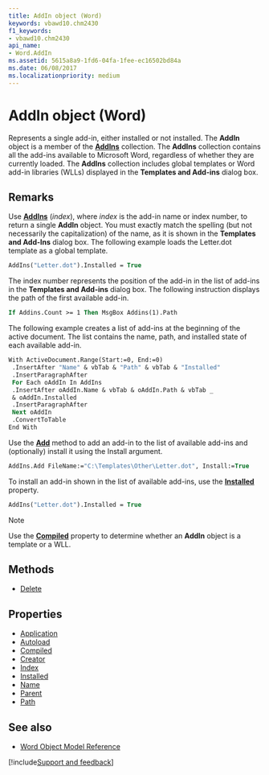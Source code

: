 ```yaml
---
title: AddIn object (Word)
keywords: vbawd10.chm2430
f1_keywords:
- vbawd10.chm2430
api_name:
- Word.AddIn
ms.assetid: 5615a8a9-1fd6-04fa-1fee-ec16502bd84a
ms.date: 06/08/2017
ms.localizationpriority: medium
---
```



# AddIn object (Word)

Represents a single add-in, either installed or not installed. The **AddIn** object is a member of the **[AddIns](Word.addins.md)** collection. The **AddIns** collection contains all the add-ins available to Microsoft Word, regardless of whether they are currently loaded. The **AddIns** collection includes global templates or Word add-in libraries (WLLs) displayed in the **Templates and Add-ins** dialog box.


## Remarks

Use **[AddIns](Word.Application.AddIns.md)** (_index_), where _index_ is the add-in name or index number, to return a single **AddIn** object. You must exactly match the spelling (but not necessarily the capitalization) of the name, as it is shown in the **Templates and Add-Ins** dialog box. The following example loads the Letter.dot template as a global template.


```vb
AddIns("Letter.dot").Installed = True
```

The index number represents the position of the add-in in the list of add-ins in the **Templates and Add-ins** dialog box. The following instruction displays the path of the first available add-in.




```vb
If Addins.Count >= 1 Then MsgBox Addins(1).Path
```

The following example creates a list of add-ins at the beginning of the active document. The list contains the name, path, and installed state of each available add-in.




```vb
With ActiveDocument.Range(Start:=0, End:=0) 
 .InsertAfter "Name" & vbTab & "Path" & vbTab & "Installed" 
 .InsertParagraphAfter 
 For Each oAddIn In AddIns 
 .InsertAfter oAddIn.Name & vbTab & oAddIn.Path & vbTab _ 
 & oAddIn.Installed 
 .InsertParagraphAfter 
 Next oAddIn 
 .ConvertToTable 
End With
```

Use the **[Add](Word.AddIns.Add.md)** method to add an add-in to the list of available add-ins and (optionally) install it using the Install argument.




```vb
AddIns.Add FileName:="C:\Templates\Other\Letter.dot", Install:=True
```

To install an add-in shown in the list of available add-ins, use the **[Installed](Word.AddIn.Installed.md)** property.




```vb
AddIns("Letter.dot").Installed = True
```


> [!NOTE] 
> Use the **[Compiled](Word.AddIn.Compiled.md)** property to determine whether an **AddIn** object is a template or a WLL.


## Methods

- [Delete](Word.AddIn.Delete.md)

## Properties

- [Application](Word.AddIn.Application.md)
- [Autoload](Word.AddIn.Autoload.md)
- [Compiled](Word.AddIn.Compiled.md)
- [Creator](Word.AddIn.Creator.md)
- [Index](Word.AddIn.Index.md)
- [Installed](Word.AddIn.Installed.md)
- [Name](Word.AddIn.Name.md)
- [Parent](Word.AddIn.Parent.md)
- [Path](Word.AddIn.Path.md)


## See also

- [Word Object Model Reference](overview/Word/object-model.md)

[!include[Support and feedback](~/includes/feedback-boilerplate.md)]
